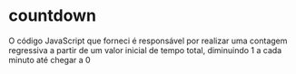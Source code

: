 # countdown
O código JavaScript que forneci é responsável por realizar uma contagem regressiva a partir de um valor inicial de tempo total, diminuindo 1 a cada minuto até chegar a 0
